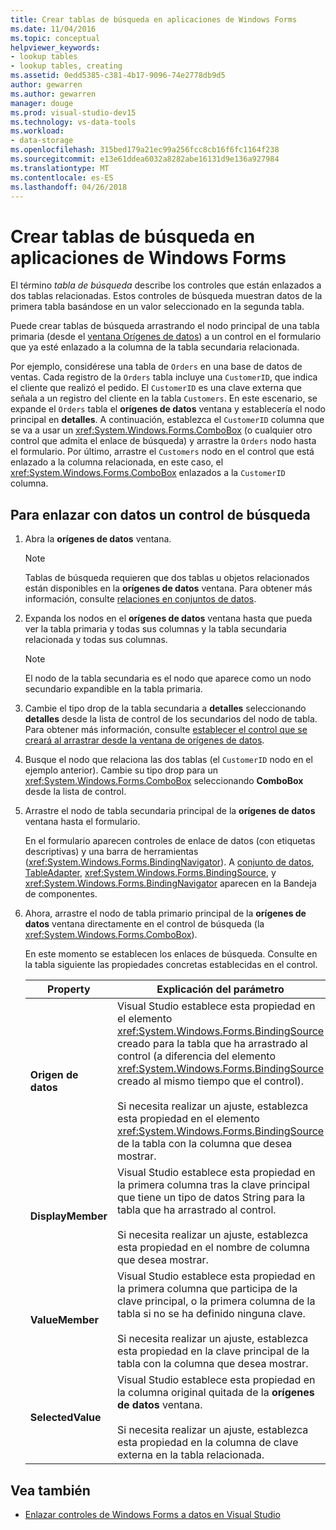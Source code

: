 ```yaml
---
title: Crear tablas de búsqueda en aplicaciones de Windows Forms
ms.date: 11/04/2016
ms.topic: conceptual
helpviewer_keywords:
- lookup tables
- lookup tables, creating
ms.assetid: 0edd5385-c381-4b17-9096-74e2778db9d5
author: gewarren
ms.author: gewarren
manager: douge
ms.prod: visual-studio-dev15
ms.technology: vs-data-tools
ms.workload:
- data-storage
ms.openlocfilehash: 315bed179a21ec99a256fcc8cb16f6fc1164f238
ms.sourcegitcommit: e13e61ddea6032a8282abe16131d9e136a927984
ms.translationtype: MT
ms.contentlocale: es-ES
ms.lasthandoff: 04/26/2018
---
```

# <a name="create-lookup-tables-in-windows-forms-applications"></a>Crear tablas de búsqueda en aplicaciones de Windows Forms
El término *tabla de búsqueda* describe los controles que están enlazados a dos tablas relacionadas. Estos controles de búsqueda muestran datos de la primera tabla basándose en un valor seleccionado en la segunda tabla.

 Puede crear tablas de búsqueda arrastrando el nodo principal de una tabla primaria (desde el [ventana Orígenes de datos](add-new-data-sources.md)) a un control en el formulario que ya esté enlazado a la columna de la tabla secundaria relacionada.

 Por ejemplo, considérese una tabla de `Orders` en una base de datos de ventas. Cada registro de la `Orders` tabla incluye una `CustomerID`, que indica el cliente que realizó el pedido. El `CustomerID` es una clave externa que señala a un registro del cliente en la tabla `Customers`. En este escenario, se expande el `Orders` tabla el **orígenes de datos** ventana y establecería el nodo principal en **detalles**. A continuación, establezca el `CustomerID` columna que se va a usar un <xref:System.Windows.Forms.ComboBox> (o cualquier otro control que admita el enlace de búsqueda) y arrastre la `Orders` nodo hasta el formulario. Por último, arrastre el `Customers` nodo en el control que está enlazado a la columna relacionada, en este caso, el <xref:System.Windows.Forms.ComboBox> enlazados a la `CustomerID` columna.

## <a name="to-databind-a-lookup-control"></a>Para enlazar con datos un control de búsqueda

1.  Abra la **orígenes de datos** ventana.

    > [!NOTE]
    >  Tablas de búsqueda requieren que dos tablas u objetos relacionados están disponibles en la **orígenes de datos** ventana. Para obtener más información, consulte [relaciones en conjuntos de datos](relationships-in-datasets.md).

2.  Expanda los nodos en el **orígenes de datos** ventana hasta que pueda ver la tabla primaria y todas sus columnas y la tabla secundaria relacionada y todas sus columnas.

    > [!NOTE]
    >  El nodo de la tabla secundaria es el nodo que aparece como un nodo secundario expandible en la tabla primaria.

3.  Cambie el tipo drop de la tabla secundaria a **detalles** seleccionando **detalles** desde la lista de control de los secundarios del nodo de tabla. Para obtener más información, consulte [establecer el control que se creará al arrastrar desde la ventana de orígenes de datos](../data-tools/set-the-control-to-be-created-when-dragging-from-the-data-sources-window.md).

4.  Busque el nodo que relaciona las dos tablas (el `CustomerID` nodo en el ejemplo anterior). Cambie su tipo drop para un <xref:System.Windows.Forms.ComboBox> seleccionando **ComboBox** desde la lista de control.

5.  Arrastre el nodo de tabla secundaria principal de la **orígenes de datos** ventana hasta el formulario.

     En el formulario aparecen controles de enlace de datos (con etiquetas descriptivas) y una barra de herramientas (<xref:System.Windows.Forms.BindingNavigator>). A [conjunto de datos](../data-tools/dataset-tools-in-visual-studio.md), [TableAdapter](../data-tools/create-and-configure-tableadapters.md), <xref:System.Windows.Forms.BindingSource>, y <xref:System.Windows.Forms.BindingNavigator> aparecen en la Bandeja de componentes.

6.  Ahora, arrastre el nodo de tabla primario principal de la **orígenes de datos** ventana directamente en el control de búsqueda (la <xref:System.Windows.Forms.ComboBox>).

     En este momento se establecen los enlaces de búsqueda. Consulte en la tabla siguiente las propiedades concretas establecidas en el control.

    |Property|Explicación del parámetro|
    |--------------|----------------------------|
    |**Origen de datos**|Visual Studio establece esta propiedad en el elemento <xref:System.Windows.Forms.BindingSource> creado para la tabla que ha arrastrado al control (a diferencia del elemento <xref:System.Windows.Forms.BindingSource> creado al mismo tiempo que el control).<br /><br /> Si necesita realizar un ajuste, establezca esta propiedad en el elemento <xref:System.Windows.Forms.BindingSource> de la tabla con la columna que desea mostrar.|
    |**DisplayMember**|Visual Studio establece esta propiedad en la primera columna tras la clave principal que tiene un tipo de datos String para la tabla que ha arrastrado al control.<br /><br /> Si necesita realizar un ajuste, establezca esta propiedad en el nombre de columna que desea mostrar.|
    |**ValueMember**|Visual Studio establece esta propiedad en la primera columna que participa de la clave principal, o la primera columna de la tabla si no se ha definido ninguna clave.<br /><br /> Si necesita realizar un ajuste, establezca esta propiedad en la clave principal de la tabla con la columna que desea mostrar.|
    |**SelectedValue**|Visual Studio establece esta propiedad en la columna original quitada de la **orígenes de datos** ventana.<br /><br /> Si necesita realizar un ajuste, establezca esta propiedad en la columna de clave externa en la tabla relacionada.|

## <a name="see-also"></a>Vea también

- [Enlazar controles de Windows Forms a datos en Visual Studio](../data-tools/bind-windows-forms-controls-to-data-in-visual-studio.md)